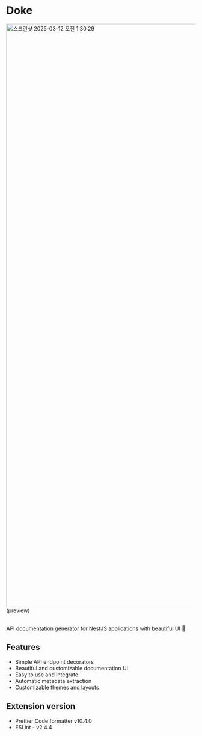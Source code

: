 # Doke

<img width="1552" alt="스크린샷 2025-03-12 오전 1 30 29" src="https://github.com/user-attachments/assets/8a95c6aa-4de5-4ed9-ad6b-8b4bb3fd2000" />
(preview)
<br /><br />

API documentation generator for NestJS applications with beautiful UI 🎨

## Features

- Simple API endpoint decorators
- Beautiful and customizable documentation UI
- Easy to use and integrate
- Automatic metadata extraction
- Customizable themes and layouts

## Extension version

- Prettier Code formatter v10.4.0
- ESLint - v2.4.4
